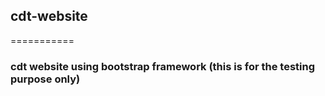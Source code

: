 <h2 id="cdt-website">cdt-website</h2>
<p>===========</p>
<h3 id="cdt-website-using-bootstrap-framework-this-is-for-the-testing-purpose-only-">cdt website using bootstrap framework (this is for the testing purpose only)</h3>
